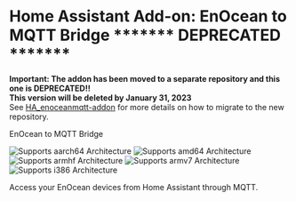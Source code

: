 # Home Assistant Add-on: EnOcean to MQTT Bridge ******* DEPRECATED *******

**Important: The addon has been moved to a separate repository and this one is DEPRECATED!!**  
**This version will be deleted by January 31, 2023**  
See [HA_enoceanmqtt-addon](https://github.com/mak-gitdev/HA_enoceanmqtt-addon) for more details on how to migrate to the new repository.

EnOcean to MQTT Bridge

![Supports aarch64 Architecture][aarch64-shield] ![Supports amd64 Architecture][amd64-shield] ![Supports armhf Architecture][armhf-shield] ![Supports armv7 Architecture][armv7-shield] ![Supports i386 Architecture][i386-shield]

Access your EnOcean devices from Home Assistant through MQTT.

[aarch64-shield]: https://img.shields.io/badge/aarch64-yes-green.svg
[amd64-shield]: https://img.shields.io/badge/amd64-yes-green.svg
[armhf-shield]: https://img.shields.io/badge/armhf-yes-green.svg
[armv7-shield]: https://img.shields.io/badge/armv7-yes-green.svg
[i386-shield]: https://img.shields.io/badge/i386-yes-green.svg
